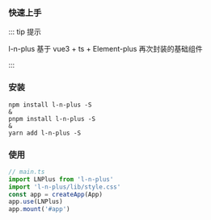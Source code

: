 ### 快速上手

::: tip 提示

l-n-plus 基于 vue3 + ts + Element-plus 再次封装的基础组件

:::

### 安装

```bash:no-line-numbers
npm install l-n-plus -S
&
pnpm install l-n-plus -S
&
yarn add l-n-plus -S
```

### 使用

```js
// main.ts
import LNPlus from 'l-n-plus'
import 'l-n-plus/lib/style.css'
const app = createApp(App)
app.use(LNPlus)
app.mount('#app')
```
